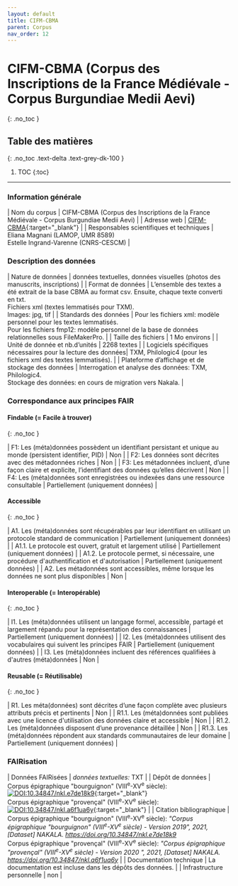 ```yaml
---
layout: default
title: CIFM-CBMA
parent: Corpus
nav_order: 12
---
```


# CIFM-CBMA (Corpus des Inscriptions de la France Médiévale - Corpus Burgundiae Medii Aevi)
{: .no_toc }

## Table des matières
{: .no_toc .text-delta .text-grey-dk-100 }

1. TOC
{:toc}

---

### Information générale

| <span class="corpus-table-header-left">Nom du corpus</span>                           | CIFM-CBMA (Corpus des Inscriptions de la France Médiévale - Corpus Burgundiae Medii Aevi) |
| <span class="corpus-table-header-left">Adresse web</span>                             | [CIFM-CBMA](http://www.cbma-project.eu/editions/textes_epigraphiques.html){:target="_blank"} |
| <span class="corpus-table-header-left">Responsables scientifiques et techniques</span> | Eliana Magnani (LAMOP, UMR 8589) <br/> Estelle Ingrand-Varenne (CNRS-CESCM) |

### Description des données

| <span class="corpus-table-header-left">Nature de données</span>                                            | données textuelles, données visuelles (photos des manuscrits, inscriptions) |
| <span class="corpus-table-header-left">Format de données</span>                                            | L’ensemble des textes a été extrait de la base CBMA au format csv. Ensuite, chaque texte converti en txt. <br/> Fichiers xml (textes lemmatisés pour TXM). <br/> Images: jpg, tif |
| <span class="corpus-table-header-left">Standards des données</span>                                        | Pour les fichiers xml: modèle personnel pour les textes lemmatisés. <br/> Pour les fichiers fmp12: modèle personnel de la base de données relationnelles sous FileMakerPro. |
| <span class="corpus-table-header-left">Taille des fichiers</span>                                          | 1 Mo environs |
| <span class="corpus-table-header-left">Unité de donnée et nb.d’unités</span>                               | 2268 textes |
| <span class="corpus-table-header-left">Logiciels spécifiques nécessaires pour la lecture des données</span>| TXM, Philologic4 (pour les fichiers xml des textes lemmatisés). |
| <span class="corpus-table-header-left">Plateforme d’affichage et de stockage des données</span>            | Interrogation et analyse des données: TXM, Philologic4. <br/> Stockage des données: en cours de migration vers Nakala. |

### Correspondance aux principes FAIR

#### Findable (= Facile à trouver)
{: .no_toc }

| F1: Les (méta)données possèdent un identifiant persistant et unique au monde (persistent identifier, PID)	  | <span class="overview-table-no">Non</span> |
| F2: Les données sont décrites avec des métadonnées riches													  | <span class="overview-table-no">Non</span> |
| F3: Les métadonnées incluent, d’une façon claire et explicite, l’identifiant des données qu’elles décrivent | <span class="overview-table-no">Non</span> |
| F4: Les (méta)données sont enregistrées ou indexées dans une ressource consultable						  | <span class="overview-table-partially">Partiellement</span> <span class="sub-text">(uniquement données)</span> |

#### Accessible
{: .no_toc }

| A1. Les (méta)données sont récupérables par leur identifiant en utilisant un protocole standard de communication | <span class="overview-table-partially">Partiellement</span> <span class="sub-text">(uniquement données)</span> |
| A1.1. Le protocole est ouvert, gratuit et largement utilisé													   | <span class="overview-table-partially">Partiellement</span> <span class="sub-text">(uniquement données)</span> |
| A1.2. Le protocole permet, si nécessaire, une procédure d'authentification et d'autorisation					   | <span class="overview-table-partially">Partiellement</span> <span class="sub-text">(uniquement données)</span> |
| A2. Les métadonnées sont accessibles, même lorsque les données ne sont plus disponibles						   | <span class="overview-table-no">Non</span> |

#### Interoperable (= Interopérable)
{: .no_toc }

| I1. Les (méta)données utilisent un langage formel, accessible, partagé et largement répandu pour la représentation des connaissances | <span class="overview-table-partially">Partiellement</span> <span class="sub-text">(uniquement données)</span> |
| I2. Les (méta)données utilisent des vocabulaires qui suivent les principes FAIR 													   | <span class="overview-table-partially">Partiellement</span> <span class="sub-text">(uniquement données)</span> |
| I3. Les (méta)données incluent des références qualifiées à d'autres (méta)données 												   | <span class="overview-table-no">Non</span> |

#### Reusable (= Réutilisable)
{: .no_toc }

| R1. Les méta(données) sont décrites d’une façon complète avec plusieurs attributs précis et pertinents	| <span class="overview-table-no">Non</span> |
| R1.1. Les (méta)données sont publiées avec une licence d'utilisation des données claire et accessible 	| <span class="overview-table-no">Non</span> |
| R1.2. Les (méta)données disposent d’une provenance détaillée												| <span class="overview-table-no">Non</span> |
| R1.3. Les (méta)données répondent aux standards communautaires de leur domaine							| <span class="overview-table-partially">Partiellement</span> <span class="sub-text">(uniquement données)</span> |

### FAIRisation

| <span class="corpus-table-header-left">Données FAIRisées</span>         	 | _données textuelles:_ TXT |
| <span class="corpus-table-header-left">Dépôt de données</span>          	 | Corpus épigraphique "bourguignon" (VIII<sup>e</sup>-XV<sup>e</sup> siècle): [![DOI:10.34847/nkl.e7de18k9](https://zenodo.org/badge/DOI/10.34847/nkl.e7de18k9.svg)](https://doi.org/10.34847/nkl.e7de18k9){:target="_blank"} <span style="display: block; padding-bottom: 10px;"/> Corpus épigraphique "provençal" (VIII<sup>e</sup>-XV<sup>e</sup> siècle): [![DOI:10.34847/nkl.a6f1ua6y](https://zenodo.org/badge/DOI/10.34847/nkl.a6f1ua6y.svg)](https://doi.org/10.34847/nkl.a6f1ua6y){:target="_blank"} |
| <span class="corpus-table-header-left">Citation bibliographique</span>  	 | Corpus épigraphique "bourguignon" (VIII<sup>e</sup>-XV<sup>e</sup> siècle): _"Corpus épigraphique "bourguignon" (VIII<sup>e</sup>-XV<sup>e</sup> siècle) - Version 2019", 2021, [Dataset] NAKALA. https://doi.org/10.34847/nkl.e7de18k9_ <span style="display: block; padding-bottom: 10px;"/> Corpus épigraphique "provençal" (VIII<sup>e</sup>-XV<sup>e</sup> siècle): _"Corpus épigraphique "provençal" (VIII<sup>e</sup>-XV<sup>e</sup> siècle) - Version 2020 ", 2021, [Dataset] NAKALA. https://doi.org/10.34847/nkl.a6f1ua6y_ |
| <span class="corpus-table-header-left">Documentation technique</span>   	 | La documentation est incluse dans les dépôts des données. |
| <span class="corpus-table-header-left">Infrastructure personnelle</span>   | non |
